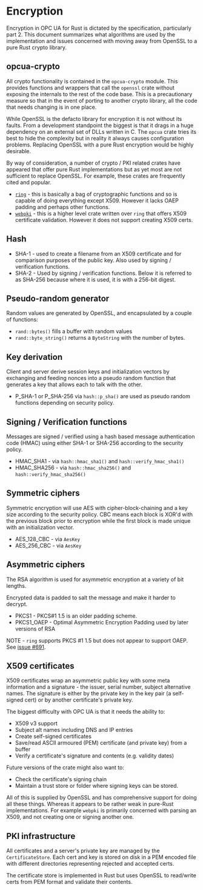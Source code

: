 # Encryption

Encryption in OPC UA for Rust is dictated by the specification, particularly part 2. This document summarizes what algorithms
are used by the implementation and issues concerned with moving away from OpenSSL to a pure Rust crypto
library.

## opcua-crypto

All crypto functionality is contained in the `opcua-crypto` module. This provides functions and wrappers that
call the `openssl` crate without exposing the internals to the rest of the code base. This is a precautionary 
measure so that in the event of porting to another crypto library, all the code that needs changing is in one place.
 
While OpenSSL is the defacto library for encryption it is not without its faults. From a development standpoint the
biggest is that it drags in a huge dependency on an external set of DLLs written in C. The `opcua` crate tries its
best to hide the complexity but in reality it always causes configuration problems. Replacing OpenSSL with a pure
Rust encryption would be highly desirable.

By way of consideration, a number of crypto / PKI related crates have appeared that offer pure Rust implementations
but as yet most are not sufficient to replace OpenSSL. For example, these crates are frequently cited and popular.

* [`ring`](https://github.com/briansmith/ring) - this is basically a bag of cryptographic functions and so is capable of doing
 everything except X509. However it lacks OAEP padding and perhaps other functions.
* [`webpki`](https://github.com/briansmith/webpki) - this is a higher level crate written over `ring` that offers
  X509 certificate validation. However it does not support creating X509 certs.

## Hash

* SHA-1 - used to create a filename from an X509 certificate and for comparison purposes of the public key. Also used by signing / verification functions.
* SHA-2 - Used by signing / verification functions. Below it is referred to as SHA-256 because where it is used, it is
  with a 256-bit digest.

## Pseudo-random generator

Random values are generated by OpenSSL, and encapsulated by a couple of functions:

* `rand::bytes()` fills a buffer with random values
* `rand::byte_string()` returns a `ByteString` with the number of bytes.

## Key derivation

Client and server derive session keys and initialization vectors by exchanging and feeding nonces
into a pseudo random function that generates a key that allows each to talk with the other.

* P_SHA-1 or P_SHA-256 via `hash::p_sha()` are used as pseudo random functions depending on security policy.

## Signing / Verification functions

Messages are signed / verified using a hash based message authentication code (HMAC) using either SHA-1 or SHA-256 according
to the security policy.

* HMAC_SHA1 - via `hash::hmac_sha1()` and `hash::verify_hmac_sha1()`
* HMAC_SHA256 - via `hash::hmac_sha256()` and `hash::verify_hmac_sha256()`

## Symmetric ciphers

Symmetric encryption will use AES with cipher-block-chaining and a key size according to the security policy.
CBC means each block is XOR'd with the previous block prior to encryption while the first block is made unique 
with an initialization vector.

* AES_128_CBC - via `AesKey`
* AES_256_CBC - via `AesKey`

## Asymmetric ciphers

The RSA algorithm is used for asymmetric encryption at a variety of bit lengths.

Encrypted data is padded to salt the message and make it harder to decrypt.

* PKCS1 - PKCS#1 1.5 is an older padding scheme.
* PKCS1_OAEP - Optimal Asymmetric Encryption Padding used by later versions of RSA

NOTE - `ring` supports PKCS #1 1.5 but does not appear to support OAEP. 
See [issue #691](https://github.com/briansmith/ring/issues/691).

## X509 certificates

X509 certificates wrap an asymmetric public key with some meta information and a signature - the issuer, serial number, 
subject alternative names. The signature is either by the private key in the key pair (a self-signed cert)
or by another certificate's private key. 

The biggest difficulty with OPC UA is that it needs the ability to:

* X509 v3 support
* Subject alt names including DNS and IP entries
* Create self-signed certificates
* Save/read ASCII armoured (PEM) certificate (and private key) from a buffer
* Verify a certificate's signature and contents (e.g. validity dates)

Future versions of the crate might also want to:

* Check the certificate's signing chain
* Maintain a trust store or folder where signing keys can be stored. 

All of this is supplied by OpenSSL and has comprehensive support for doing all these things. Whereas it appears to be rather
weak in pure-Rust implementations. For example `webpki` is primarily concerned with parsing an X509,
and not creating one or signing another one.

## PKI infrastructure

All certificates and a server's private key are managed by the `CertificateStore`. Each cert and key is stored on disk in a PEM
encoded file with different directories representing rejected and accepted certs. 

The certificate store is implemented in Rust but uses OpenSSL to read/write certs from PEM format and validate their contents. 